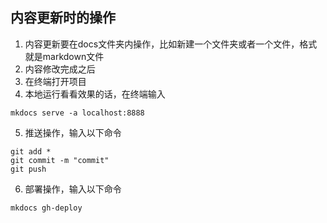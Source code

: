 ## 内容更新时的操作

1. 内容更新要在docs文件夹内操作，比如新建一个文件夹或者一个文件，格式就是markdown文件
2. 内容修改完成之后
3. 在终端打开项目
4. 本地运行看看效果的话，在终端输入

```
mkdocs serve -a localhost:8888
```

5. 推送操作，输入以下命令

```
git add *
git commit -m "commit"
git push
```

6. 部署操作，输入以下命令

```
mkdocs gh-deploy
```

